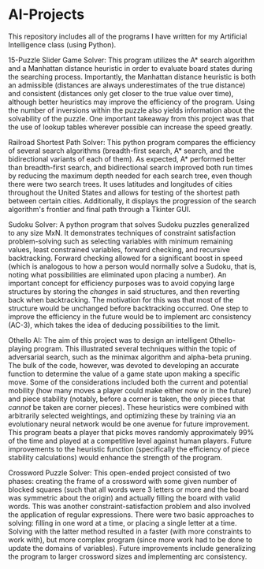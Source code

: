 # AI-Projects
This repository includes all of the programs I have written for my Artificial Intelligence class (using Python).

15-Puzzle Slider Game Solver:
This program utilizes the A* search algorithm and a Manhattan distance heuristic in order to evaluate board states during the searching process. Importantly, the Manhattan distance heuristic is both an admissible (distances are always underestimates of the true distance) and consistent (distances only get closer to the true value over time), although better heuristics may improve the efficiency of the program. Using the number of inversions within the puzzle also yields information about the solvability of the puzzle. One important takeaway from this project was that the use of lookup tables wherever possible can increase the speed greatly.

Railroad Shortest Path Solver:
This python program compares the efficiency of several search algorithms (breadth-first search, A* search, and the bidirectional variants of each of them). As expected, A* performed better than breadth-first search, and bidirectional search improved both run times by reducing the maximum depth needed for each search tree, even though there were two search trees. It uses latitudes and longitudes of cities throughout the United States and allows for testing of the shortest path between certain cities. Additionally, it displays the progression of the search algorithm's frontier and final path through a Tkinter GUI.

Sudoku Solver:
A python program that solves Sudoku puzzles generalized to any size MxN. It demonstrates techniques of constraint satisfaction problem-solving such as selecting variables with minimum remaining values, least constrained variables, forward checking, and recursive backtracking. Forward checking allowed for a significant boost in speed (which is analogous to how a person would normally solve a Sudoku, that is, noting what possibilities are eliminated upon placing a number). An important concept for efficiency purposes was to avoid copying large structures by storing the *changes* in said structures, and then reverting back when backtracking. The motivation for this was that most of the structure would be unchanged before backtracking occurred. One step to improve the efficiency in the future would be to implement arc consistency (AC-3), which takes the idea of deducing possibilities to the limit.

Othello AI:
The aim of this project was to design an intelligent Othello-playing program. This illustrated several techniques within the topic of adversarial search, such as the minimax algorithm and alpha-beta pruning. The bulk of the code, however, was devoted to developing an accurate function to determine the value of a game state upon making a specific move. Some of the considerations included both the current and potential mobility (how many moves a player could make either now or in the future) and piece stability (notably, before a corner is taken, the only pieces that *cannot* be taken are corner pieces). These heuristics were combined with arbitrarily selected weightings, and optimizing these by training via an evolutionary neural network would be one avenue for future improvement. This program beats a player that picks moves randomly approximately 99% of the time and played at a competitive level against human players. Future improvements to the heuristic function (specifically the efficiency of piece stability calculations) would enhance the strength of the program.

Crossword Puzzle Solver:
This open-ended project consisted of two phases: creating the frame of a crossword with some given number of blocked squares (such that all words were 3 letters or more and the board was symmetric about the origin) and actually filling the board with valid words. This was another constraint-satisfaction problem and also involved the application of regular expressions. There were two basic approaches to solving: filling in one word at a time, or placing a single letter at a time. Solving with the latter method resulted in a faster (with more constraints to work with), but more complex program (since more work had to be done to update the domains of variables). Future improvements include generalizing the program to larger crossword sizes and implementing arc consistency.
